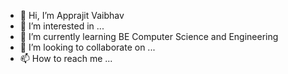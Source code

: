 - 👋 Hi, I’m Apprajit Vaibhav
- 👀 I’m interested in ...
- 🌱 I’m currently learning BE Computer Science and Engineering
- 💞️ I’m looking to collaborate on ...
- 📫 How to reach me ...

<!---
apprajit300802/apprajit300802 is a ✨ special ✨ repository because its `README.md` (this file) appears on your GitHub profile.
You can click the Preview link to take a look at your changes.
--->

